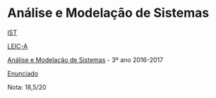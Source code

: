 # Análise e Modelação de Sistemas

[IST](https://tecnico.ulisboa.pt/pt/) 

[LEIC-A](https://fenix.tecnico.ulisboa.pt/cursos/leic-a/descricao)

[Análise e Modelação de Sistemas](https://fenix.tecnico.ulisboa.pt/disciplinas/AMS111326/2016-2017/2-semestre) - 3º ano 2016-2017  

[Enunciado](https://github.com/pmorvalho/ist-AMS/blob/master/ams-2017-projecto-enunciado-v1.0.pdf)

Nota: 18,5/20
